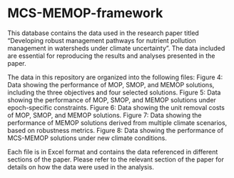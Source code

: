 # MCS-MEMOP-framework

This database contains the data used in the research paper titled “Developing robust management pathways for nutrient pollution management in watersheds under climate uncertainty”. The data included are essential for reproducing the results and analyses presented in the paper.

The data in this repository are organized into the following files:
Figure 4: Data showing the performance of MOP, SMOP, and MEMOP solutions, including the three objectives and four selected solutions.
Figure 5: Data showing the performance of MOP, SMOP, and MEMOP solutions under epoch-specific constraints.
Figure 6: Data showing the unit removal costs of MOP, SMOP, and MEMOP solutions.
Figure 7: Data showing the performance of MEMOP solutions derived from multiple climate scenarios, based on robustness metrics.
Figure 8: Data showing the performance of MCS-MEMOP solutions under new climate conditions.

Each file is in Excel format and contains the data referenced in different sections of the paper. Please refer to the relevant section of the paper for details on how the data were used in the analysis.
